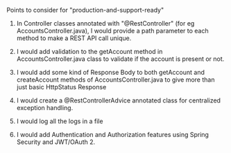 Points to consider for "production-and-support-ready"


1. In Controller classes annotated with "@RestController" (for eg AccountsController.java), I would provide a path parameter to each method to make a REST API
call unique.

2. I would add validation to the getAccount method in AccountsController.java class to validate if the account is present or not.

3. I would add some kind of  Response Body to both getAccount and createAccount methods of AccountsController.java to give more than just basic HttpStatus Response

4. I would create a @RestControllerAdvice annotated class for centralized exception handling.

5. I would log all the logs in a file

6. I would add Authentication and Authorization features using Spring Security and JWT/OAuth 2.
